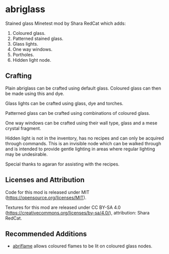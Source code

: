 abriglass
===

Stained glass Minetest mod by Shara RedCat which adds:

1. Coloured glass.
2. Patterned stained glass.
3. Glass lights.
4. One way windows. 
5. Portholes.
6. Hidden light node.


Crafting
---------

Plain abriglass can be crafted using default glass. Coloured glass can then be made using this and dye. 

Glass lights can be crafted using glass, dye and torches.

Patterned glass can be crafted using combinations of coloured glass.

One way windows can be crafted using their wall type, glass and a mese crystal fragment. 

Hidden light is not in the inventory, has no recipes and can only be acquired through commands. This is an invisible node which can be walked through and is intended to provide gentle lighting in areas where regular lighting may be undesirable. 

Special thanks to agaran for assisting with the recipes. 


Licenses and Attribution
-----------------------

Code for this mod is released under MIT (https://opensource.org/licenses/MIT).

Textures for this mod are released under CC BY-SA 4.0 (https://creativecommons.org/licenses/by-sa/4.0/), attribution: Shara RedCat.


Recommended Additions
-----------------------

- [abriflame](https://github.com/mt-mods/abriflame) allows coloured flames to be lit on coloured glass nodes.